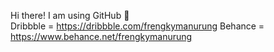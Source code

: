 Hi there! I am using GitHub 👋	
Dribbble = https://dribbble.com/frengkymanurung
Behance = https://www.behance.net/frengkymanurung
<!---
frengkymanurung/frengkymanurung is a ✨ special ✨ repository because its `README.md` (this file) appears on your GitHub profile.
You can click the Preview link to take a look at your changes.
--->
